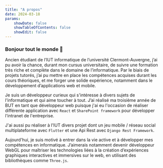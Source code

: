 ```yaml
---
title: "A propos"
date: 2024-03-18
params:
    showDate: false
    showTableOfContents: false
    showEdit: false
---
```

### Bonjour tout le monde 👋

Ancien étudiant de l’IUT informatique de l’université Clermont-Auvergne, j’ai pu avoir la chance, durant mon cursus universitaire, de suivre une formation très riche et complète dans le domaine de l’informatique. Par le biais de projets tutorés, j’ai pu mettre en place les compétences acquises durant les cours théoriques, et me forger une solide expérience, notamment dans le développement d’applications web et mobile.

Je suis un développeur curieux qui s'intéresse à divers sujets de l'informatique et qui aime toucher à tout. J’ai réalisé ma troisième année de BUT en tant que développeur web puisque j'ai eu l'occasion de réaliser différente application avec `React` et `SharePoint framework` pour développer l'intranet de l'entreprise.

J'ai aussi pu réaliser à l'IUT divers projet dont un jeu mobile / réseau social multiplateforme avec `Flutter` et une Api Rest avec `Django Rest Framework`.

Aujourd'hui, je suis motivé à entrer dans la vie active et à développer mes compétences en informatique. J’aimerais notamment devenir développeur WebGL pour maîtriser les technologies liées à la création d’expériences graphiques interactives et immersives sur le web, en utilisant des bibliothèques comme `Three.js`.